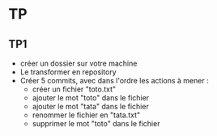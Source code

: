 # TP

## TP1

- créer un dossier sur votre machine
- Le transformer en repository
- Créer 5 commits, avec dans l'ordre les actions à mener : 
    - créer un fichier "toto.txt"
    - ajouter le mot "toto" dans le fichier
    - ajouter le mot "tata" dans le fichier
    - renommer le fichier en "tata.txt"
    - supprimer le mot "toto" dans le fichier